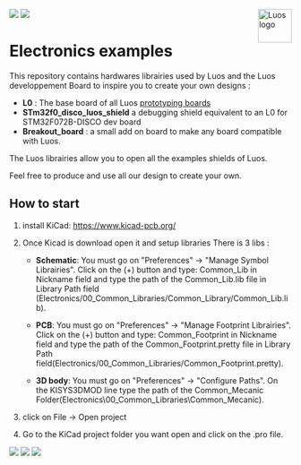 <a href="https://luos.io"><img src="https://www.luos.io/wp-content/uploads/2020/03/Luos-color.png" alt="Luos logo" title="Luos" align="right" height="60" /></a>

[![](http://certified.luos.io)](https://luos.io)
[![](https://img.shields.io/github/license/Luos-io/Electronics_examples)](https://github.com/Luos-io/Electronics_examples/blob/master/LICENSE)

# Electronics examples

This repository contains hardwares librairies used by Luos and the Luos developpement Board to inspire you to create your own designs :
 - **L0** : The base board of all Luos [prototyping boards](https://doc.luos.io/_pages/prototyping_boards/boards-list.html)
 - **STm32f0_disco_luos_shield** a debugging shield equivalent to an L0 for STM32F072B-DISCO dev board
 - **Breakout_board** : a small add on board to make any board compatible with Luos.

The Luos librairies allow you to open all the examples shields of Luos.

Feel free to produce and use all our design to create your own.

## How to start

1) install KiCad: https://www.kicad-pcb.org/

2) Once Kicad is download open it and setup libraries
    There is 3 libs :

    - **Schematic**: You must go on "Preferences" -> "Manage Symbol Librairies". Click on the (+) button and type: Common_Lib in Nickname field  and type the path of the Common_Lib.lib file in Library Path field (Electronics/00_Common_Libraries/Common_Library/Common_Lib.lib).

    - **PCB**: You must go on "Preferences" -> "Manage Footprint Librairies". Click on the (+) button and type: Common_Footprint in Nickname field  and type the path of the Common_Footprint.pretty file in Library Path field(Electronics/00_Common_Libraries/Common_Footprint.pretty).

    - **3D body**: You must go on "Preferences" -> "Configure Paths". On the KISYS3DMOD line type the path of the Common_Mecanic Folder(Electronics\00_Common_Libraries\Common_Mecanic).



    
3) click on File -> Open project

4) Go to the KiCad project folder you want open and click on the .pro file.


[![](https://img.shields.io/discourse/topics?server=https%3A%2F%2Fcommunity.luos.io&logo=Discourse)](https://community.luos.io)
[![](https://img.shields.io/badge/Luos-Documentation-34A3B4)](https://doc.luos.io)
[![](https://img.shields.io/badge/LinkedIn-Follow%20us-0077B5?style=flat&logo=linkedin)](https://www.linkedin.com/company/luos)
